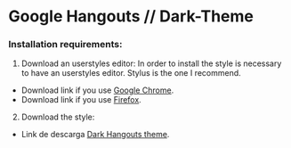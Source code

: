 # Google Hangouts // Dark-Theme
### Installation requirements:
1. Download an userstyles editor:
In order to install the style is necessary to have an userstyles editor. Stylus is the one I recommend.
* Download link if you use [Google Chrome](https://chrome.google.com/webstore/detail/stylus/clngdbkpkpeebahjckkjfobafhncgmne?hl=en).
* Download link if you use [Firefox](https://addons.mozilla.org/en-US/firefox/addon/styl-us/).
2. Download the style:
* Link de descarga [Dark Hangouts theme](https://raw.githubusercontent.com/mngomezz/GoogleHangoutsDarkTheme/raw/main/Dark_Hangouts.user.css).
